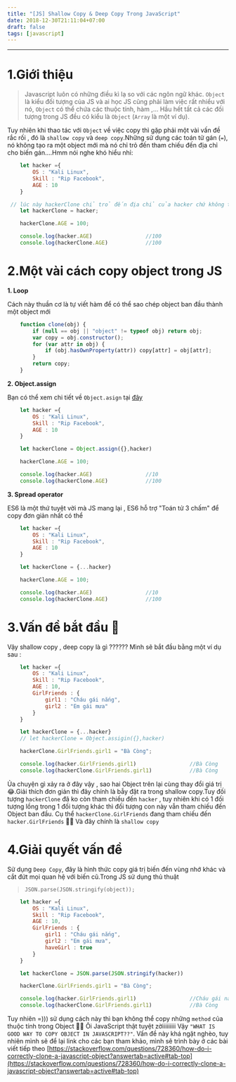 ```yaml
---
title: "[JS] Shallow Copy & Deep Copy Trong JavaScript"
date: 2018-12-30T21:11:04+07:00
draft: false
tags: [javascript]
---
```

---
# 1.Giới thiệu
> Javascript luôn có những điều kì lạ so với các ngôn ngữ khác. `Object` là kiểu đối tượng của JS và ai học JS cũng phải làm việc rất nhiều với nó,
`Object` có thể chứa các thuộc tính, hàm ,... Hầu hết tất cả các đối tượng trong JS đều có kiểu là `Object` (`Array` là một ví dụ).

Tuy nhiên khi thao tác với `Object` về việc copy thì gặp phải một vài vấn đề rắc rối , đó là `shallow copy` và `deep copy`.Những sử dụng các toán tử gán (`=`), nó không tạo ra 
một object mới mà nó chỉ trỏ đến tham chiếu đến địa chỉ cho biến gán....Hmm nói nghe khó hiểu nhỉ:
```javascript
    let hacker ={
        OS : "Kali Linux",
        Skill : "Rip Facebook",
        AGE : 10
    }

 // lúc này hackerClone chỉ trỏ đến địa chỉ của hacker chứ không tạo ra một object mới
    let hackerClone = hacker;       

    hackerClone.AGE = 100;

    console.log(hacker.AGE)                 //100
    console.log(hackerClone.AGE)            //100

```

# 2.Một vài cách copy object trong JS
**1. Loop**

Cách này thuần cơ là tự viết hàm để có thể sao chép object ban đầu thành một object mới
```javascript
    function clone(obj) {
        if (null == obj || "object" != typeof obj) return obj;
        var copy = obj.constructor();
        for (var attr in obj) {
            if (obj.hasOwnProperty(attr)) copy[attr] = obj[attr];
        }
        return copy;
    }
```
**2. Object.assign**

Bạn có thể xem chi tiết về `Object.asign` tại [đây](https://developer.mozilla.org/vi/docs/Web/JavaScript/Reference/Global_Objects/Object/assign)
```javascript
    let hacker ={
        OS : "Kali Linux",
        Skill : "Rip Facebook",
        AGE : 10
    }

    let hackerClone = Object.assign({},hacker)  

    hackerClone.AGE = 100;

    console.log(hacker.AGE)                 //10
    console.log(hackerClone.AGE)            //100
```

**3. Spread operator**

ES6 là một thứ tuyệt vời mà JS mang lại , ES6 hỗ trợ "Toán tử 3 chấm"  để copy đơn giản nhất có thể
```javascript
    let hacker ={
        OS : "Kali Linux",
        Skill : "Rip Facebook",
        AGE : 10
    }

    let hackerClone = {...hacker}    

    hackerClone.AGE = 100;

    console.log(hacker.AGE)                 //10
    console.log(hackerClone.AGE)            //100
```

# 3.Vấn đề bắt đầu 🌋
Vậy shallow copy , deep copy là gì ?????? Mình sẽ bắt đầu bằng một ví dụ sau :
```javascript
    let hacker ={
        OS : "Kali Linux",
        Skill : "Rip Facebook",
        AGE : 10,
		GirlFriends : {
			girl1 : "Cháu gái nắng",
			girl2 : "Em gái mưa"
		}
    }

    let hackerClone = {...hacker}
    // let hackerClone = Object.assigin({},hacker)

    hackerClone.GirlFriends.girl1 = "Bà Còng";

    console.log(hacker.GirlFriends.girl1)                 //Bà Còng
    console.log(hackerClone.GirlFriends.girl1)            //Bà Còng
```
Ủa chuyện gì xảy ra ở đây vậy , sao hai Object trên lại cùng thay đổi giá trị 😂.Giải thích đơn giản thì đây chính là bẫy đặt ra 
trong shallow copy.Tuy đối tượng `hackerClone` đã ko còn tham chiếu đến `hacker` , tuy nhiên khi có 1 đối tượng lồng trong 1 đối tượng
khác thì đối tượng con này vẫn tham chiếu đến Object ban đầu. Cụ thể `hackerClone.GirlFriends` đang tham chiếu đến `hacker.GirlFriends` 👏👏
Và đây chính là `shallow copy`

# 4.Giải quyết vấn đề
Sử dụng `Deep Copy`, đây là hình thức copy giá trị biến đến vùng nhớ khác và cắt đứt mọi quan hệ với biến cũ.Trong JS sử dụng thủ thuật

>``JSON.parse(JSON.stringify(object));``

```javascript
    let hacker ={
        OS : "Kali Linux",
        Skill : "Rip Facebook",
        AGE : 10,
		GirlFriends : {
			girl1 : "Cháu gái nắng",
			girl2 : "Em gái mưa",
			haveGirl : true
		}
    }

    let hackerClone = JSON.parse(JSON.stringify(hacker))

    hackerClone.GirlFriends.girl1 = "Bà Còng";

    console.log(hacker.GirlFriends.girl1)                 //Cháu gái nắng
    console.log(hackerClone.GirlFriends.girl1)            //Bà Còng
```
Tuy nhiên =))) sử dụng cách này thì bạn không thể copy những `method` của thuộc tính trong Object 🤣🤣 Ôi JavaScript thật tuyệt zờiiiiiiiii
Vậy `"WHAT IS GOOD WAY TO COPY OBJECT IN JAVASCRIPT??"`. Vấn đề này khá ngặt nghèo, tuy nhiên mình sẽ để lại link cho các bạn tham khảo, mình sẽ trình bày 
ở các bài viết tiếp theo
[https://stackoverflow.com/questions/728360/how-do-i-correctly-clone-a-javascript-object?answertab=active#tab-top](https://stackoverflow.com/questions/728360/how-do-i-correctly-clone-a-javascript-object?answertab=active#tab-top)





